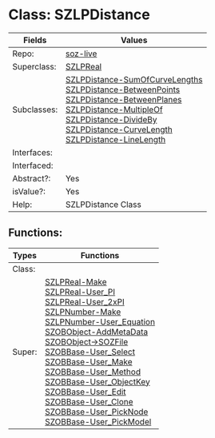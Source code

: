 
# Class:	SZLPDistance

| Fields | Values |
| --------- | --------- |
| Repo: | [soz-live](/repos/soz-live.html) |
| Superclass: | [SZLPReal](SZLPReal.html) |
| Subclasses: | [SZLPDistance-SumOfCurveLengths](SZLPDistance-SumOfCurveLengths.html) <br> [SZLPDistance-BetweenPoints](SZLPDistance-BetweenPoints.html) <br> [SZLPDistance-BetweenPlanes](SZLPDistance-BetweenPlanes.html) <br> [SZLPDistance-MultipleOf](SZLPDistance-MultipleOf.html) <br> [SZLPDistance-DivideBy](SZLPDistance-DivideBy.html) <br> [SZLPDistance-CurveLength](SZLPDistance-CurveLength.html) <br> [SZLPDistance-LineLength](SZLPDistance-LineLength.html) |
| Interfaces: |  |
| Interfaced: |  |
| Abstract?: | Yes |
| isValue?: | Yes |
| Help: | SZLPDistance Class |


## Functions:

| Types | Functions |
| --------- | --------- |
| Class: |  |
| Super: | [SZLPReal-Make](SZLPReal.html) <br> [SZLPReal-User_PI](SZLPReal.html) <br> [SZLPReal-User_2xPI](SZLPReal.html) <br> [SZLPNumber-Make](SZLPNumber.html) <br> [SZLPNumber-User_Equation](SZLPNumber.html) <br> [SZOBObject-AddMetaData](SZOBObject.html) <br> [SZOBObject->SOZFile](SZOBObject.html) <br> [SZOBBase-User_Select](SZOBBase.html) <br> [SZOBBase-User_Make](SZOBBase.html) <br> [SZOBBase-User_Method](SZOBBase.html) <br> [SZOBBase-User_ObjectKey](SZOBBase.html) <br> [SZOBBase-User_Edit](SZOBBase.html) <br> [SZOBBase-User_Clone](SZOBBase.html) <br> [SZOBBase-User_PickNode](SZOBBase.html) <br> [SZOBBase-User_PickModel](SZOBBase.html) |


